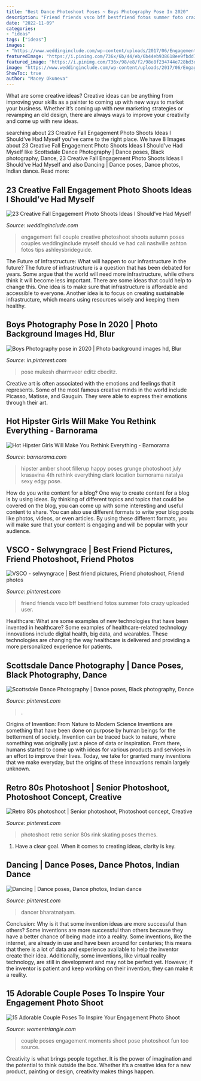 ```yaml
---
title: "Best Dance Photoshoot Poses ~ Boys Photography Pose In 2020"
description: "Friend friends vsco bff bestfriend fotos summer foto crazy uploaded user"
date: "2022-11-09"
categories:
- "ideas"
tags: ["ideas"]
images:
- "https://www.weddinginclude.com/wp-content/uploads/2017/06/Engagement-photo-by-Cali-Ashton-Photography.jpg"
featuredImage: "https://i.pinimg.com/736x/6b/44/eb/6b44eb938618ee9fbdd7227c704ad25c.jpg"
featured_image: "https://i.pinimg.com/736x/98/e8/f2/98e8f234744e728bd3dab113b55806a6.jpg"
image: "https://www.weddinginclude.com/wp-content/uploads/2017/06/Engagement-photo-by-Cali-Ashton-Photography.jpg"
ShowToc: true
author: "Macey Okuneva"
---
```



What are some creative ideas?
Creative ideas can be anything from improving your skills as a painter to coming up with new ways to market your business. Whether it’s coming up with new marketing strategies or revamping an old design, there are always ways to improve your creativity and come up with new ideas.

	

		
searching about 23 Creative Fall Engagement Photo Shoots Ideas I Should’ve Had Myself you've came to the right place. We have 8 Images about 23 Creative Fall Engagement Photo Shoots Ideas I Should’ve Had Myself like Scottsdale Dance Photography | Dance poses, Black photography, Dance, 23 Creative Fall Engagement Photo Shoots Ideas I Should’ve Had Myself and also Dancing | Dance poses, Dance photos, Indian dance. Read more:
		
    
## 23 Creative Fall Engagement Photo Shoots Ideas I Should’ve Had Myself

<img loading=lazy src="https://www.weddinginclude.com/wp-content/uploads/2017/06/Engagement-photo-by-Cali-Ashton-Photography.jpg" onerror="this.onerror=null;this.src='https://tse4.mm.bing.net/th?id=OIP.oqCxgDfc6aJNjhuS6HeJ1wHaKy&amp;pid=15.1';" alt="23 Creative Fall Engagement Photo Shoots Ideas I Should’ve Had Myself">

_Source: weddinginclude.com_

>engagement fall couple creative photoshoot shoots autumn poses couples weddinginclude myself should ve had cali nashville ashton fotos tips ashleysbrideguide. 

	

The Future of Infrastructure: What will happen to our infrastructure in the future?
The future of infrastructure is a question that has been debated for years. Some argue that the world will need more infrastructure, while others think it will become less important. There are some ideas that could help to change this. One idea is to make sure that infrastructure is affordable and accessible to everyone. Another idea is to focus on creating sustainable infrastructure, which means using resources wisely and keeping them healthy.

    
## Boys Photography Pose In 2020 | Photo Background Images Hd, Blur

<img loading=lazy src="https://i.pinimg.com/736x/6b/44/eb/6b44eb938618ee9fbdd7227c704ad25c.jpg" onerror="this.onerror=null;this.src='https://tse4.mm.bing.net/th?id=OIP.wOBx0Ag7HFjmu5IZ80FI8wHaLH&amp;pid=15.1';" alt="Boys Photography pose in 2020 | Photo background images hd, Blur">

_Source: in.pinterest.com_

>pose mukesh dharmveer editz cbeditz. 

	

Creative art is often associated with the emotions and feelings that it represents. Some of the most famous creative minds in the world include Picasso, Matisse, and Gauguin. They were able to express their emotions through their art.

    
## Hot Hipster Girls Will Make You Rethink Everything - Barnorama

<img loading=lazy src="http://www.barnorama.com/wp-content/images/2015/05/Hipster-Girls-4-5/20-Hipster-Girls-4-5.jpg" onerror="this.onerror=null;this.src='https://tse1.mm.bing.net/th?id=OIP.O3EAQPQ-pR3s9K9-XFFTXQHaK3&amp;pid=15.1';" alt="Hot Hipster Girls Will Make You Rethink Everything - Barnorama">

_Source: barnorama.com_

>hipster amber shoot fillerup happy poses grunge photoshoot july krasavina 4th rethink everything clark location barnorama natalya sexy edgy pose. 

	

How do you write content for a blog?
One way to create content for a blog is by using ideas. By thinking of different topics and topics that could be covered on the blog, you can come up with some interesting and useful content to share. You can also use different formats to write your blog posts like photos, videos, or even articles. By using these different formats, you will make sure that your content is engaging and will be popular with your audience.

    
## VSCO - Selwyngrace | Best Friend Pictures, Friend Photoshoot, Friend Photos

<img loading=lazy src="https://i.pinimg.com/736x/98/e8/f2/98e8f234744e728bd3dab113b55806a6.jpg" onerror="this.onerror=null;this.src='https://tse1.mm.bing.net/th?id=OIP.aZ3lh94D9WWkg1jdL3U7rwHaJ4&amp;pid=15.1';" alt="VSCO - selwyngrace | Best friend pictures, Friend photoshoot, Friend photos">

_Source: pinterest.com_

>friend friends vsco bff bestfriend fotos summer foto crazy uploaded user. 

	

Healthcare: What are some examples of new technologies that have been invented in healthcare?
Some examples of healthcare-related technology innovations include digital health, big data, and wearables. These technologies are changing the way healthcare is delivered and providing a more personalized experience for patients.

    
## Scottsdale Dance Photography | Dance Poses, Black Photography, Dance

<img loading=lazy src="https://i.pinimg.com/736x/8b/49/43/8b4943d35d3ec5937ba3434191631a2e.jpg" onerror="this.onerror=null;this.src='https://tse3.mm.bing.net/th?id=OIP.gq61sd5hL8pXej7yT7SDRgHaKk&amp;pid=15.1';" alt="Scottsdale Dance Photography | Dance poses, Black photography, Dance">

_Source: pinterest.com_

>. 

	

Origins of Invention: From Nature to Modern Science
Inventions are something that have been done on purpose by human beings for the betterment of society. Invention can be traced back to nature, where something was originally just a piece of data or inspiration. From there, humans started to come up with ideas for various products and services in an effort to improve their lives. Today, we take for granted many inventions that we make everyday, but the origins of these innovations remain largely unknown.

    
## Retro 80s Photoshoot | Senior Photoshoot, Photoshoot Concept, Creative

<img loading=lazy src="https://i.pinimg.com/736x/f5/1b/af/f51bafc0099e89bd5137000f88604d5f.jpg" onerror="this.onerror=null;this.src='https://tse4.mm.bing.net/th?id=OIP.LJ6hr3JLEfnt3t3KRhSDhwHaLH&amp;pid=15.1';" alt="Retro 80s photoshoot | Senior photoshoot, Photoshoot concept, Creative">

_Source: pinterest.com_

>photoshoot retro senior 80s rink skating poses themes. 

	

1. Have a clear goal. When it comes to creating ideas, clarity is key.

    
## Dancing | Dance Poses, Dance Photos, Indian Dance

<img loading=lazy src="https://i.pinimg.com/736x/70/e3/5d/70e35dbed223120593f2b9064bbd4291.jpg" onerror="this.onerror=null;this.src='https://tse3.mm.bing.net/th?id=OIP.Q6xr_Ot38fnh6ylKZ-UoWgHaLL&amp;pid=15.1';" alt="Dancing | Dance poses, Dance photos, Indian dance">

_Source: pinterest.com_

>dancer bharatnatyam. 

	

Conclusion: Why is it that some invention ideas are more successful than others?
Some inventions are more successful than others because they have a better chance of being made into a reality. Some inventions, like the internet, are already in use and have been around for centuries; this means that there is a lot of data and experience available to help the inventor create their idea. Additionally, some inventions, like virtual reality technology, are still in development and may not be perfect yet. However, if the inventor is patient and keep working on their invention, they can make it a reality.

    
## 15 Adorable Couple Poses To Inspire Your Engagement Photo Shoot

<img loading=lazy src="https://www.womentriangle.com/wp-content/uploads/2016/07/chilling-moments.jpg" onerror="this.onerror=null;this.src='https://tse2.mm.bing.net/th?id=OIP.KA-NfKEm_FX8jFpSRKJGJgHaLH&amp;pid=15.1';" alt="15 Adorable Couple Poses To Inspire Your Engagement Photo Shoot">

_Source: womentriangle.com_

>couple poses engagement moments shoot pose photoshoot fun too source. 

	

Creativity is what brings people together. It is the power of imagination and the potential to think outside the box. Whether it’s a creative idea for a new product, painting or design, creativity makes things happen.

